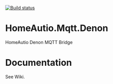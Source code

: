 [![Build status](https://ci.appveyor.com/api/projects/status/hwmt9gujy057wibt/branch/master?svg=true)](https://ci.appveyor.com/project/i8beef/homeautio-mqtt-denon/branch/master)

# HomeAutio.Mqtt.Denon
HomeAutio Denon MQTT Bridge

# Documentation
See Wiki.

